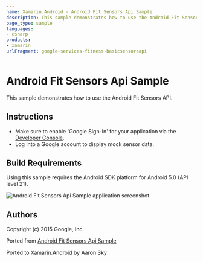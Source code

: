 ```yaml
---
name: Xamarin.Android - Android Fit Sensors Api Sample
description: This sample demonstrates how to use the Android Fit Sensors API. Instructions Make sure to enable 'Google Sign-In' for your application via the...
page_type: sample
languages:
- csharp
products:
- xamarin
urlFragment: google-services-fitness-basicsensorsapi
---
```

# Android Fit Sensors Api Sample

This sample demonstrates how to use the Android Fit Sensors API.

## Instructions

* Make sure to enable 'Google Sign-In' for your application via the [Developer Console](https://developers.google.com/mobile/add?platform=android).
* Log into a Google account to display mock sensor data.


## Build Requirements
Using this sample requires the Android SDK platform for Android 5.0 (API level 21).

![Android Fit Sensors Api Sample application screenshot](Screenshots/screenshot1.png "Android Fit Sensors Api Sample application screenshot")

## Authors
Copyright (c) 2015 Google, Inc.

Ported from [Android Fit Sensors Api Sample](https://github.com/googlesamples/android-fit/tree/master/BasicSensorsApi)

Ported to Xamarin.Android by Aaron Sky